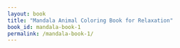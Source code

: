 ```yaml
---
layout: book
title: "Mandala Animal Coloring Book for Relaxation"
book_id: mandala-book-1
permalink: /mandala-book-1/
---
```

